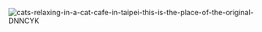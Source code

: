![cats-relaxing-in-a-cat-cafe-in-taipei-this-is-the-place-of-the-original-DNNCYK](https://github.com/user-attachments/assets/ada42a66-c00b-414b-b24d-8404ff667cfc)
